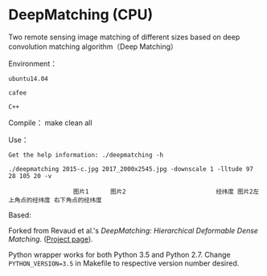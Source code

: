 # DeepMatching (CPU)

Two remote sensing image matching of different sizes based on deep convolution matching algorithm（Deep Matching）

Environment：

    ubuntu14.04

    cafee

    C++

Compile：
make clean all

Use：

    Get the help information: ./deepmatching -h

    ./deepmatching 2015-c.jpg 2017_2000x2545.jpg -downscale 1 -lltude 97 28 105 20 -v
   
                      图片1      图片2                         经纬度 图片2左上角点的经纬度 右下角点的经纬度


Based:

Forked from Revaud et al.'s *DeepMatching: Hierarchical Deformable Dense Matching*. ([Project page](https://thoth.inrialpes.fr/src/deepmatching/)). 

Python wrapper works for both Python 3.5 and Python 2.7. Change `PYTHON_VERSION=3.5` in Makefile to respective version number desired.
